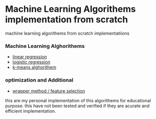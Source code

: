 # Machine Learning Algorithems implementation from scratch
machine learning algorithems from scratch implementatiions



### Machine Learning Alghorithems

  - [linear regression](https://github.com/IsraelAbebe/ml-algorithems-from-scratch/tree/master/algorithms/linear_regression)
  - [logistic regression](https://github.com/IsraelAbebe/ml-algorithems-from-scratch/tree/master/algorithms/logistic_regression)
  - [k-means alghorithem](https://github.com/IsraelAbebe/ml-algorithems-from-scratch/tree/master/algorithms/Kmeans)
 
### optimization and Additional

  - [wrapper method / feature selection](https://github.com/IsraelAbebe/ml-algorithems-from-scratch/tree/master/algorithms/wrapper_methods)
  
  
  
  
this are my personal implementation of this algorithems for educational purpose.
this have not been tested and verified if they are acurate and efficient implementation.